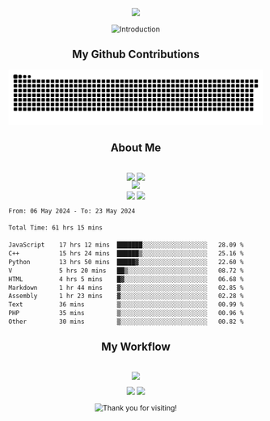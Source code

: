 
<!-- 头部图 -->
<p align="center">
<img src="https://capsule-render.vercel.app/api?type=waving&color=timeGradient&height=250&&section=header&text=Hi!%20I%20am%20yzlevol.&fontSize=50&fontAlign=50&fontAlignY=30&desc=-.-&descAlign=50&descSize=30&descAlignY=60&animation=twinkling" />
</p>

<!-- https://github.com/yzlevol/readme-typing-svg -->
<p align="center">
<picture>
  <source media="(prefers-color-scheme: dark)" srcset="https://readme-typing-svg.demolab.com?font=Fira+Code&duration=2000&pause=200&color=FFFFFFFF&vCenter=true&multiline=true&random=false&width=600&height=150&lines=Hi!+Welcome+to+my+GitHub+page.;I+am+a+sophomore+student++at+Tongji+University%2C;majoring+in+Computer+Science.&repeat=true" >
  <source media="(prefers-color-scheme: light)" srcset="https://readme-typing-svg.demolab.com?font=Fira+Code&duration=2000&pause=200&color=000000FF&vCenter=true&multiline=true&random=false&width=600&height=150&lines=Hi!+Welcome+to+my+GitHub+page.;I+am+a+sophomore+student++at+Tongji+University%2C;majoring+in+Computer+Science.&repeat=true" >
  <img alt="Introduction" src="" >
</picture>
</p>

<!-- 贡献 -->

## <div align="center">My Github Contributions</div>

<p align="center">
<picture>
  <source media="(prefers-color-scheme: dark)" srcset="https://raw.githubusercontent.com/yzlevol/yzlevol/output/github-contribution-grid-snake-dark.svg">
  <source media="(prefers-color-scheme: light)" srcset="https://raw.githubusercontent.com/yzlevol/yzlevol/output/github-contribution-grid-snake.svg">
  <img alt="github contribution grid snake animation" src="https://raw.githubusercontent.com/yzlevol/yzlevol/output/github-contribution-grid-snake.svg">
</picture>
</p>

<!--<div align="center">About Me</div> -->

## <div align="center">About Me</div>

<p align="center">
<br/>
<!-- https://github.com/anuraghazra/github-readme-stats -->
<img align="center" height="162" src="https://github-readme-stats.vercel.app/api?username=yzlevol&theme=tokyonight&show_icons=true&hide_border=true" />
<!-- https://github.com/DenverCoder1/github-readme-streak-stats -->
<img align="center" height="162" src="https://streak-stats.demolab.com?user=yzlevol&theme=tokyonight&date_format=%5BY.%5Dn.j&hide_border=true" />
<br/>
<!-- https://github.com/Ashutosh00710/github-readme-activity-graph -->
<img width="800" src="https://github-readme-activity-graph.vercel.app/graph?username=yzlevol&theme=rogue&hide_border=true&area=true" />
<br/>
<!-- https://github.com/anuraghazra/github-readme-stats -->
<img align="center" src="https://github-readme-stats.vercel.app/api/wakatime?username=hyoung&theme=tokyonight&hide_border=true&layout=compact&langs_count=6">
<!-- https://github.com/anuraghazra/github-readme-stats -->
<img align="center" src="https://github-readme-stats.vercel.app/api/top-langs/?username=yzlevol&theme=tokyonight&hide_border=true&layout=compact&langs_count=6">
<br/>
</p>

<!--START_SECTION:waka-->

```txt
From: 06 May 2024 - To: 23 May 2024

Total Time: 61 hrs 15 mins

JavaScript    17 hrs 12 mins  ███████░░░░░░░░░░░░░░░░░░   28.09 %
C++           15 hrs 24 mins  ██████▒░░░░░░░░░░░░░░░░░░   25.16 %
Python        13 hrs 50 mins  █████▓░░░░░░░░░░░░░░░░░░░   22.60 %
V             5 hrs 20 mins   ██▒░░░░░░░░░░░░░░░░░░░░░░   08.72 %
HTML          4 hrs 5 mins    █▓░░░░░░░░░░░░░░░░░░░░░░░   06.68 %
Markdown      1 hr 44 mins    ▓░░░░░░░░░░░░░░░░░░░░░░░░   02.85 %
Assembly      1 hr 23 mins    ▓░░░░░░░░░░░░░░░░░░░░░░░░   02.28 %
Text          36 mins         ▒░░░░░░░░░░░░░░░░░░░░░░░░   00.99 %
PHP           35 mins         ▒░░░░░░░░░░░░░░░░░░░░░░░░   00.96 %
Other         30 mins         ▒░░░░░░░░░░░░░░░░░░░░░░░░   00.82 %
```

<!--END_SECTION:waka-->

<!-- https://github.com/tandpfun/skill-icons -->
## <div align="center">My Workflow</div>

<p align="center">
<br/>
<img align="center" src="https://skillicons.dev/icons?i=py,c,cpp,md,latex,matlab,windows,docker,vscode,visualstudio,pycharm&theme=light" />
<br/>
</p>

<!-- https://github.com/badges/shields -->
<p align="center">
<a href="https://github.com/yzlevol"><img src="https://img.shields.io/badge/GitHub-yzlevol-blue?logo=github" /></a>
<a href="mailto:hyoungyan@outlook.com"><img src="https://img.shields.io/badge/email-hyoungyan@outlook.com-red?logo=outlook" /></a>
</p>

<!-- https://github.com/kyechan99/capsule-render -->
<p align="center">
<picture>
  <source media="(prefers-color-scheme: dark)" srcset="https://readme-typing-svg.demolab.com?font=Sedan+SC&size=28&duration=2000&pause=200&color=FFFFFFFF&center=true&vCenter=true&repeat=true&random=false&width=435&lines=Thank+you+for+visiting+!" >
  <source media="(prefers-color-scheme: light)" srcset="https://readme-typing-svg.demolab.com?font=Sedan+SC&size=28&duration=2000&pause=200&color=000000FF&center=true&vCenter=true&repeat=true&random=false&width=435&lines=Thank+you+for+visiting+!" >
  <img alt="Thank you for visiting!" src="" >
</picture>
</p>
